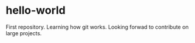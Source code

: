 # hello-world
First repository. Learning how git works. Looking forwad to contribute on large projects. 
